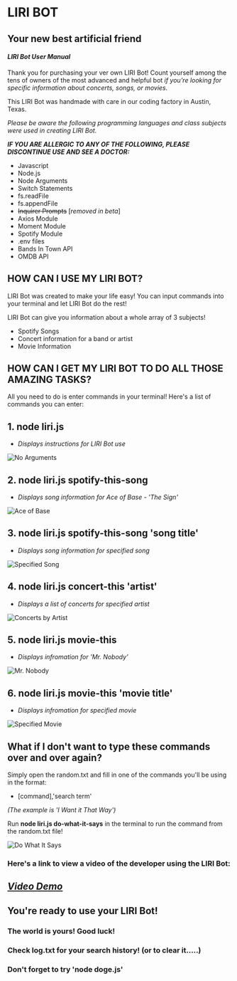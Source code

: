 # LIRI BOT
## **Your new best artificial friend**

#### ***LIRI Bot User Manual***

Thank you for purchasing your ver own LIRI Bot! Count yourself among the tens of owners of the most advanced and helpful bot *if you're looking for specific information about concerts, songs, or movies.*

This LIRI Bot was handmade with care in our coding factory in Austin, Texas.

*Please be aware the following programming languages and class subjects were used in creating LIRI Bot.*

***IF YOU ARE ALLERGIC TO ANY OF THE FOLLOWING, PLEASE DISCONTINUE USE AND SEE A DOCTOR:***

- Javascript
- Node.js
- Node Arguments
- Switch Statements
- fs.readFile
- fs.appendFile
- ~~Inquirer Prompts~~ [*removed in beta*]
- Axios Module
- Moment Module
- Spotify Module
- .env files
- Bands In Town API
- OMDB API

## HOW CAN I USE MY LIRI BOT?
LIRI Bot was created to make your life easy! You can input commands into your terminal and let LIRI Bot do the rest!

LIRI Bot can give you information about a whole array of 3 subjects!
 - Spotify Songs
 - Concert information for a band or artist
 - Movie Information

 ## HOW CAN I GET MY LIRI BOT TO DO ALL THOSE AMAZING TASKS?
 All you need to do is enter commands in your terminal! Here's a list of commands you can enter:

 ## 1. **node liri.js**
 - *Displays instructions for LIRI Bot use*

 ![No Arguments](./assets/node1.gif)

 ## 2. **node liri.js spotify-this-song**
 - *Displays song information for Ace of Base - 'The Sign'*

 ![Ace of Base](./assets/node2.gif)

 ## 3. **node liri.js spotify-this-song 'song title'**
 - *Displays song information for specified song*

  ![Specified Song](./assets/node3.gif)

 ## 4. **node liri.js concert-this 'artist'**
 - *Displays a list of concerts for specified artist* 
 
 ![Concerts by Artist](./assets/node4.gif)

 ## 5. **node liri.js movie-this**
 - *Displays infromation for 'Mr. Nobody'* 
 
 ![Mr. Nobody](./assets/node5.gif)

 ## 6. **node liri.js movie-this 'movie title'**
 - *Displays infromation for specified movie* 
 
 ![Specified Movie](./assets/node6.gif)


 ## What if I don't want to type these commands over and over again?
Simply open the random.txt and fill in one of the commands you'll be using in the format:
- [command],'search term'

*(The example is 'I Want it That Way')*

Run **node liri.js do-what-it-says** in the terminal to run the command from the random.txt file!

 ![Do What It Says](./assets/node7.gif)


###  Here's a  link to view a video of the developer using the LIRI Bot:
## [***Video Demo***](https://drive.google.com/file/d/15O6cB1r50-oq5Neu_qAgPJhlUQIVG2Fj/view?usp=sharing)

## You're ready to use your LIRI Bot!
### The world is yours! Good luck!
### Check log.txt for your search history! (or to clear it.....)
### Don't forget to try 'node doge.js' 
